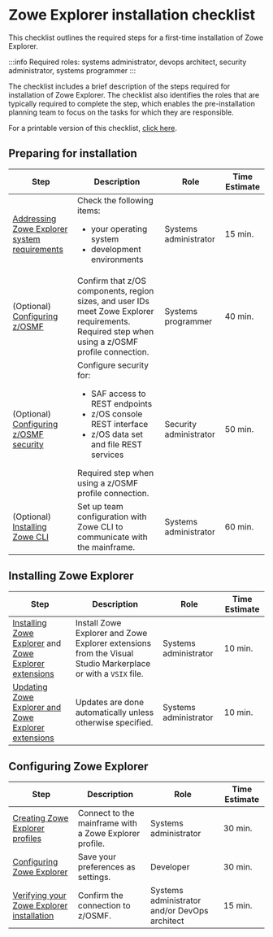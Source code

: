# Zowe Explorer installation checklist

This checklist outlines the required steps for a first-time installation of Zowe Explorer.

:::info Required roles: systems administrator, devops architect, security administrator, systems programmer
:::

The checklist includes a brief description of the steps  required for installation of Zowe Explorer. The checklist also identifies the roles that are typically required to complete the step, which enables the pre-installation planning team to focus on the tasks for which they are responsible.

For a printable version of this checklist, <a href="/stable/Zowe_CLI_Installation_Checklist.xlsx" target="_blank">click here</a>.

## Preparing for installation

| Step        | Description | Role       | Time Estimate |
| ----------- | ----------- | ---------- | ------------- |
|[Addressing Zowe Explorer system requirements](../getting-started/ZE-system-reqs.md) | Check the following items: <ul><li>your operating system</li><li>development environments</li></ul> | Systems administrator | 15 min. |
| (Optional) [Configuring z/OSMF](../user-guide/cli-install-configure-zosmf.md) | Confirm that z/OS components, region sizes, and user IDs meet Zowe Explorer requirements. <br/> Required step when using a z/OSMF profile connection. | Systems programmer | 40 min. |
| (Optional) [Configuring z/OSMF security](../user-guide/cli-install-configure-zosmf-security.md) | Configure security for: <ul><li>SAF access to REST endpoints</li><li>z/OS console REST interface</li><li>z/OS data set and file REST services</li></ul> Required step when using a z/OSMF profile connection.| Security administrator| 50 min. |
| (Optional) [Installing Zowe CLI](../user-guide/cli-install-cli-checklist) | Set up team configuration with Zowe CLI to communicate with the mainframe. | Systems administrator | 60 min. |

## Installing Zowe Explorer

| Step        | Description | Role       | Time Estimate |
| ----------- | ----------- | ---------- | ------------- |
| [Installing Zowe Explorer](../user-guide/ze-install#installing-zowe-explorer) and [Zowe Explorer extensions](../user-guide/ze-install.md#installing-zowe-explorer-extensions) | Install Zowe Explorer and Zowe Explorer extensions from the Visual Studio Markerplace or with a `VSIX` file. | Systems administrator | 10 min. |
| [Updating Zowe Explorer and Zowe Explorer extensions](../user-guide/ze-install.md#updating-zowe-explorer-and-zowe-explorer-extensions) | Updates are done automatically unless otherwise specified. | Systems administrator | 10 min. |

## Configuring Zowe Explorer

| Step        | Description | Role       | Time Estimate |
| ----------- | ----------- | ---------- | ------------- |
| [Creating Zowe Explorer profiles](../user-guide/ze-profiles.md) | Connect to the mainframe with a Zowe Explorer profile. | Systems administrator | 30 min. |
| [Configuring Zowe Explorer](../user-guide/ze-install-configuring-ze) | Save your preferences as settings. | Developer | 30 min. |
| [Verifying your Zowe Explorer installation](../user-guide/ze-install-verify-your-installation.md) | Confirm the connection to z/OSMF. | Systems administrator and/or DevOps architect | 15 min. |
